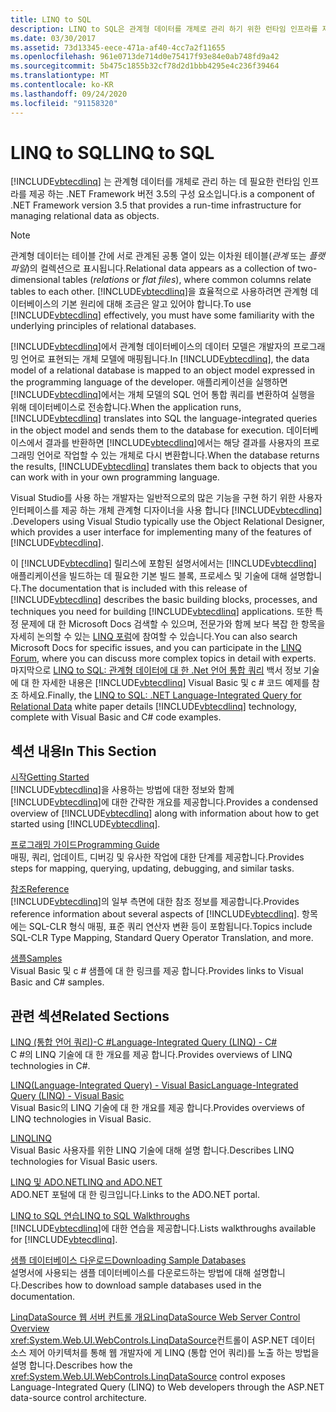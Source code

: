 ```yaml
---
title: LINQ to SQL
description: LINQ to SQL은 관계형 데이터를 개체로 관리 하기 위한 런타임 인프라를 제공 하는 .NET Framework 구성 요소입니다.
ms.date: 03/30/2017
ms.assetid: 73d13345-eece-471a-af40-4cc7a2f11655
ms.openlocfilehash: 961e0713de714d0e75417f93e84e0ab748fd9a42
ms.sourcegitcommit: 5b475c1855b32cf78d2d1bbb4295e4c236f39464
ms.translationtype: MT
ms.contentlocale: ko-KR
ms.lasthandoff: 09/24/2020
ms.locfileid: "91158320"
---
```

# <a name="linq-to-sql"></a><span data-ttu-id="bdc9a-103">LINQ to SQL</span><span class="sxs-lookup"><span data-stu-id="bdc9a-103">LINQ to SQL</span></span>

[!INCLUDE[vbtecdlinq](../../../../../../includes/vbtecdlinq-md.md)] <span data-ttu-id="bdc9a-104">는 관계형 데이터를 개체로 관리 하는 데 필요한 런타임 인프라를 제공 하는 .NET Framework 버전 3.5의 구성 요소입니다.</span><span class="sxs-lookup"><span data-stu-id="bdc9a-104">is a component of .NET Framework version 3.5 that provides a run-time infrastructure for managing relational data as objects.</span></span>  
  
> [!NOTE]
> <span data-ttu-id="bdc9a-105">관계형 데이터는 테이블 간에 서로 관계된 공통 열이 있는 이차원 테이블(*관계* 또는 *플랫 파일*)의 컬렉션으로 표시됩니다.</span><span class="sxs-lookup"><span data-stu-id="bdc9a-105">Relational data appears as a collection of two-dimensional tables (*relations* or *flat files*), where common columns relate tables to each other.</span></span> <span data-ttu-id="bdc9a-106">[!INCLUDE[vbtecdlinq](../../../../../../includes/vbtecdlinq-md.md)]을 효율적으로 사용하려면 관계형 데이터베이스의 기본 원리에 대해 조금은 알고 있어야 합니다.</span><span class="sxs-lookup"><span data-stu-id="bdc9a-106">To use [!INCLUDE[vbtecdlinq](../../../../../../includes/vbtecdlinq-md.md)] effectively, you must have some familiarity with the underlying principles of relational databases.</span></span>  
  
 <span data-ttu-id="bdc9a-107">[!INCLUDE[vbtecdlinq](../../../../../../includes/vbtecdlinq-md.md)]에서 관계형 데이터베이스의 데이터 모델은 개발자의 프로그래밍 언어로 표현되는 개체 모델에 매핑됩니다.</span><span class="sxs-lookup"><span data-stu-id="bdc9a-107">In [!INCLUDE[vbtecdlinq](../../../../../../includes/vbtecdlinq-md.md)], the data model of a relational database is mapped to an object model expressed in the programming language of the developer.</span></span> <span data-ttu-id="bdc9a-108">애플리케이션을 실행하면 [!INCLUDE[vbtecdlinq](../../../../../../includes/vbtecdlinq-md.md)]에서는 개체 모델의 SQL 언어 통합 쿼리를 변환하여 실행을 위해 데이터베이스로 전송합니다.</span><span class="sxs-lookup"><span data-stu-id="bdc9a-108">When the application runs, [!INCLUDE[vbtecdlinq](../../../../../../includes/vbtecdlinq-md.md)] translates into SQL the language-integrated queries in the object model and sends them to the database for execution.</span></span> <span data-ttu-id="bdc9a-109">데이터베이스에서 결과를 반환하면 [!INCLUDE[vbtecdlinq](../../../../../../includes/vbtecdlinq-md.md)]에서는 해당 결과를 사용자의 프로그래밍 언어로 작업할 수 있는 개체로 다시 변환합니다.</span><span class="sxs-lookup"><span data-stu-id="bdc9a-109">When the database returns the results, [!INCLUDE[vbtecdlinq](../../../../../../includes/vbtecdlinq-md.md)] translates them back to objects that you can work with in your own programming language.</span></span>  
  
 <span data-ttu-id="bdc9a-110">Visual Studio를 사용 하는 개발자는 일반적으로의 많은 기능을 구현 하기 위한 사용자 인터페이스를 제공 하는 개체 관계형 디자이너을 사용 합니다 [!INCLUDE[vbtecdlinq](../../../../../../includes/vbtecdlinq-md.md)] .</span><span class="sxs-lookup"><span data-stu-id="bdc9a-110">Developers using Visual Studio typically use the Object Relational Designer, which provides a user interface for implementing many of the features of [!INCLUDE[vbtecdlinq](../../../../../../includes/vbtecdlinq-md.md)].</span></span>  
  
 <span data-ttu-id="bdc9a-111">이 [!INCLUDE[vbtecdlinq](../../../../../../includes/vbtecdlinq-md.md)] 릴리스에 포함된 설명서에서는 [!INCLUDE[vbtecdlinq](../../../../../../includes/vbtecdlinq-md.md)] 애플리케이션을 빌드하는 데 필요한 기본 빌드 블록, 프로세스 및 기술에 대해 설명합니다.</span><span class="sxs-lookup"><span data-stu-id="bdc9a-111">The documentation that is included with this release of [!INCLUDE[vbtecdlinq](../../../../../../includes/vbtecdlinq-md.md)] describes the basic building blocks, processes, and techniques you need for building [!INCLUDE[vbtecdlinq](../../../../../../includes/vbtecdlinq-md.md)] applications.</span></span> <span data-ttu-id="bdc9a-112">또한 특정 문제에 대 한 Microsoft Docs 검색할 수 있으며, 전문가와 함께 보다 복잡 한 항목을 자세히 논의할 수 있는 [LINQ 포럼](https://social.msdn.microsoft.com/forums/home?forum=linqtosql)에 참여할 수 있습니다.</span><span class="sxs-lookup"><span data-stu-id="bdc9a-112">You can also search Microsoft Docs for specific issues, and you can participate in the [LINQ Forum](https://social.msdn.microsoft.com/forums/home?forum=linqtosql), where you can discuss more complex topics in detail with experts.</span></span> <span data-ttu-id="bdc9a-113">마지막으로 [LINQ to SQL: 관계형 데이터에 대 한 .Net 언어 통합 쿼리](/previous-versions/dotnet/articles/bb425822(v=msdn.10)) 백서 정보 기술에 대 한 자세한 내용은 [!INCLUDE[vbtecdlinq](../../../../../../includes/vbtecdlinq-md.md)] Visual Basic 및 c # 코드 예제를 참조 하세요.</span><span class="sxs-lookup"><span data-stu-id="bdc9a-113">Finally, the [LINQ to SQL: .NET Language-Integrated Query for Relational Data](/previous-versions/dotnet/articles/bb425822(v=msdn.10)) white paper details [!INCLUDE[vbtecdlinq](../../../../../../includes/vbtecdlinq-md.md)] technology, complete with Visual Basic and C# code examples.</span></span>  
  
## <a name="in-this-section"></a><span data-ttu-id="bdc9a-114">섹션 내용</span><span class="sxs-lookup"><span data-stu-id="bdc9a-114">In This Section</span></span>  

 [<span data-ttu-id="bdc9a-115">시작</span><span class="sxs-lookup"><span data-stu-id="bdc9a-115">Getting Started</span></span>](getting-started.md)  
 <span data-ttu-id="bdc9a-116">[!INCLUDE[vbtecdlinq](../../../../../../includes/vbtecdlinq-md.md)]을 사용하는 방법에 대한 정보와 함께 [!INCLUDE[vbtecdlinq](../../../../../../includes/vbtecdlinq-md.md)]에 대한 간략한 개요를 제공합니다.</span><span class="sxs-lookup"><span data-stu-id="bdc9a-116">Provides a condensed overview of [!INCLUDE[vbtecdlinq](../../../../../../includes/vbtecdlinq-md.md)] along with information about how to get started using [!INCLUDE[vbtecdlinq](../../../../../../includes/vbtecdlinq-md.md)].</span></span>  
  
 [<span data-ttu-id="bdc9a-117">프로그래밍 가이드</span><span class="sxs-lookup"><span data-stu-id="bdc9a-117">Programming Guide</span></span>](programming-guide.md)  
 <span data-ttu-id="bdc9a-118">매핑, 쿼리, 업데이트, 디버깅 및 유사한 작업에 대한 단계를 제공합니다.</span><span class="sxs-lookup"><span data-stu-id="bdc9a-118">Provides steps for mapping, querying, updating, debugging, and similar tasks.</span></span>  
  
 [<span data-ttu-id="bdc9a-119">참조</span><span class="sxs-lookup"><span data-stu-id="bdc9a-119">Reference</span></span>](reference.md)  
 <span data-ttu-id="bdc9a-120">[!INCLUDE[vbtecdlinq](../../../../../../includes/vbtecdlinq-md.md)]의 일부 측면에 대한 참조 정보를 제공합니다.</span><span class="sxs-lookup"><span data-stu-id="bdc9a-120">Provides reference information about several aspects of [!INCLUDE[vbtecdlinq](../../../../../../includes/vbtecdlinq-md.md)].</span></span> <span data-ttu-id="bdc9a-121">항목에는 SQL-CLR 형식 매핑, 표준 쿼리 연산자 변환 등이 포함됩니다.</span><span class="sxs-lookup"><span data-stu-id="bdc9a-121">Topics include SQL-CLR Type Mapping, Standard Query Operator Translation, and more.</span></span>  
  
 [<span data-ttu-id="bdc9a-122">샘플</span><span class="sxs-lookup"><span data-stu-id="bdc9a-122">Samples</span></span>](samples.md)  
 <span data-ttu-id="bdc9a-123">Visual Basic 및 c # 샘플에 대 한 링크를 제공 합니다.</span><span class="sxs-lookup"><span data-stu-id="bdc9a-123">Provides links to Visual Basic and C# samples.</span></span>  
  
## <a name="related-sections"></a><span data-ttu-id="bdc9a-124">관련 섹션</span><span class="sxs-lookup"><span data-stu-id="bdc9a-124">Related Sections</span></span>  

 <span data-ttu-id="bdc9a-125">[LINQ (통합 언어 쿼리)-C #](../../../../../csharp/programming-guide/concepts/linq/index.md)</span><span class="sxs-lookup"><span data-stu-id="bdc9a-125">[Language-Integrated Query (LINQ) - C#](../../../../../csharp/programming-guide/concepts/linq/index.md)</span></span>\
 <span data-ttu-id="bdc9a-126">C #의 LINQ 기술에 대 한 개요를 제공 합니다.</span><span class="sxs-lookup"><span data-stu-id="bdc9a-126">Provides overviews of LINQ technologies in C#.</span></span>

 [<span data-ttu-id="bdc9a-127">LINQ(Language-Integrated Query) - Visual Basic</span><span class="sxs-lookup"><span data-stu-id="bdc9a-127">Language-Integrated Query (LINQ) - Visual Basic</span></span>](../../../../../visual-basic/programming-guide/concepts/linq/index.md)  
 <span data-ttu-id="bdc9a-128">Visual Basic의 LINQ 기술에 대 한 개요를 제공 합니다.</span><span class="sxs-lookup"><span data-stu-id="bdc9a-128">Provides overviews of LINQ technologies in Visual Basic.</span></span>
  
 [<span data-ttu-id="bdc9a-129">LINQ</span><span class="sxs-lookup"><span data-stu-id="bdc9a-129">LINQ</span></span>](../../../../../visual-basic/programming-guide/language-features/linq/index.md)  
 <span data-ttu-id="bdc9a-130">Visual Basic 사용자를 위한 LINQ 기술에 대해 설명 합니다.</span><span class="sxs-lookup"><span data-stu-id="bdc9a-130">Describes LINQ technologies for Visual Basic users.</span></span>  
  
 [<span data-ttu-id="bdc9a-131">LINQ 및 ADO.NET</span><span class="sxs-lookup"><span data-stu-id="bdc9a-131">LINQ and ADO.NET</span></span>](../../linq-and-ado-net.md)  
 <span data-ttu-id="bdc9a-132">ADO.NET 포털에 대 한 링크입니다.</span><span class="sxs-lookup"><span data-stu-id="bdc9a-132">Links to the ADO.NET portal.</span></span>  
  
 <span data-ttu-id="bdc9a-133">[LINQ to SQL 연습](/previous-versions/visualstudio/visual-studio-2008/bb386295(v=vs.90))</span><span class="sxs-lookup"><span data-stu-id="bdc9a-133">[LINQ to SQL Walkthroughs](/previous-versions/visualstudio/visual-studio-2008/bb386295(v=vs.90))</span></span>  
 <span data-ttu-id="bdc9a-134">[!INCLUDE[vbtecdlinq](../../../../../../includes/vbtecdlinq-md.md)]에 대한 연습을 제공합니다.</span><span class="sxs-lookup"><span data-stu-id="bdc9a-134">Lists walkthroughs available for [!INCLUDE[vbtecdlinq](../../../../../../includes/vbtecdlinq-md.md)].</span></span>  
  
 [<span data-ttu-id="bdc9a-135">샘플 데이터베이스 다운로드</span><span class="sxs-lookup"><span data-stu-id="bdc9a-135">Downloading Sample Databases</span></span>](downloading-sample-databases.md)  
 <span data-ttu-id="bdc9a-136">설명서에 사용되는 샘플 데이터베이스를 다운로드하는 방법에 대해 설명합니다.</span><span class="sxs-lookup"><span data-stu-id="bdc9a-136">Describes how to download sample databases used in the documentation.</span></span>  
  
 <span data-ttu-id="bdc9a-137">[LinqDataSource 웹 서버 컨트롤 개요](/previous-versions/aspnet/bb547113(v=vs.100))</span><span class="sxs-lookup"><span data-stu-id="bdc9a-137">[LinqDataSource Web Server Control Overview](/previous-versions/aspnet/bb547113(v=vs.100))</span></span>  
 <span data-ttu-id="bdc9a-138"><xref:System.Web.UI.WebControls.LinqDataSource>컨트롤이 ASP.NET 데이터 소스 제어 아키텍처를 통해 웹 개발자에 게 LINQ (통합 언어 쿼리)를 노출 하는 방법을 설명 합니다.</span><span class="sxs-lookup"><span data-stu-id="bdc9a-138">Describes how the <xref:System.Web.UI.WebControls.LinqDataSource> control exposes Language-Integrated Query (LINQ) to Web developers through the ASP.NET data-source control architecture.</span></span>
